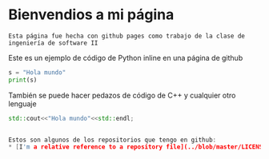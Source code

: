 

# Bienvendios a mi página
```
Esta página fue hecha con github pages como trabajo de la clase de ingeniería de software II
```



Este es un ejemplo de código de Python inline en una página de github

```python 
s = "Hola mundo"
print(s)
```

También se puede hacer pedazos de código de C++ y cualquier otro lenguaje

```C++
std::cout<<"Hola mundo"<<std::endl;


Estos son algunos de los repositorios que tengo en github: 
* [I'm a relative reference to a repository file](../blob/master/LICENSE)

```
